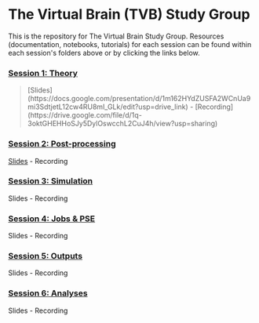 # The Virtual Brain (TVB) Study Group

This is the repository for The Virtual Brain Study Group. Resources (documentation, notebooks, tutorials) for each session can be found within each session's folders above or by clicking the links below.


### [Session 1: Theory](https://github.com/McIntosh-Lab/tvb_study_group/blob/main/Session%201%3A%20Theory/Session%201%3A%20Theory.md)
<blockquote>[Slides](https://docs.google.com/presentation/d/1m162HYdZUSFA2WCnUa9mi3SdtjetL12cw4RU8mI_GLk/edit?usp=drive_link) - [Recording](https://drive.google.com/file/d/1q-3oktGHEHHoSJy5DylOswcchL2CuJ4h/view?usp=sharing)</blockquote>


### [Session 2: Post-processing](https://github.com/McIntosh-Lab/tvb_study_group/blob/main/Session%202%3A%20Post-processing/Session%202%3A%20Post-processing.md)
[Slides](https://docs.google.com/presentation/d/1D30noTEmEf7WG79DQvx8s5TIpO1v7XMXegMtXps2ouo/edit?usp=drive_link) - Recording

### [Session 3: Simulation](https://github.com/McIntosh-Lab/tvb_study_group/blob/main/Session%203%3A%20Simulation/Session%203%3A%20Simulation.md)
Slides - Recording


### [Session 4: Jobs & PSE](https://github.com/McIntosh-Lab/tvb_study_group/blob/main/Session%204%3A%20Jobs%20%26%20PSE/Session%204%3A%20Jobs%20%26%20PSE.md)
Slides - Recording	


### [Session 5: Outputs](https://github.com/McIntosh-Lab/tvb_study_group/blob/main/Session%205%3A%20Outputs/Session%205%3A%20Outputs.md)
Slides - Recording
	

### [Session 6: Analyses](https://github.com/McIntosh-Lab/tvb_study_group/blob/main/Session%206%3A%20Analyses/Session%206%3A%20Analyses.md)
Slides - Recording
